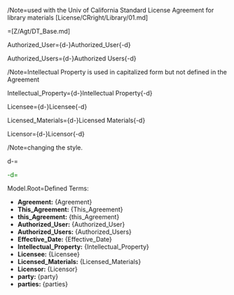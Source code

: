 /Note=used with the Univ of California Standard License Agreement for library materials [License/CRright/Library/01.md]

=[Z/Agt/DT_Base.md]

Authorized_User={d-}Authorized_User{-d}

Authorized_Users={d-}Authorized Users{-d}

/Note=Intellectual Property is used in capitalized form but not defined in the Agreement

Intellectual_Property={d-}Intellectual Property{-d}

Licensee={d-}Licensee{-d}

Licensed_Materials={d-}Licensed Materials{-d}

Licensor={d-}Licensor{-d}

/Note=changing the style.

d-=<font color="green">

-d=</font>

Model.Root=Defined Terms: <ul><li><b>Agreement:</b> {Agreement}<li><b>This_Agreement:</b> {This_Agreement}<li><b>this_Agreement:</b> {this_Agreement}<li><b>Authorized_User:</b> {Authorized_User}<li><b>Authorized_Users:</b> {Authorized_Users}<li><b>Effective_Date:</b> {Effective_Date}<li><b>Intellectual_Property:</b> {Intellectual_Property}<li><b>Licensee:</b> {Licensee}<li><b>Licensed_Materials:</b> {Licensed_Materials}<li><b>Licensor:</b> {Licensor}<li><b>party:</b> {party}<li><b>parties:</b> {parties}</ul>
